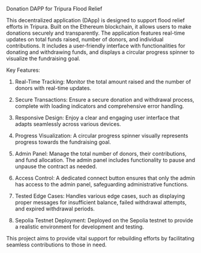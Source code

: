 Donation DAPP for Tripura Flood Relief

This decentralized application (DApp) is designed to support flood relief efforts in Tripura. Built on the Ethereum blockchain, it allows users to make donations securely and transparently. The application features real-time updates on total funds raised, number of donors, and individual contributions. It includes a user-friendly interface with functionalities for donating and withdrawing funds, and displays a circular progress spinner to visualize the fundraising goal.

Key Features:

1. Real-Time Tracking: Monitor the total amount raised and the number of donors with real-time updates.

2. Secure Transactions: Ensure a secure donation and withdrawal process, complete with loading indicators and comprehensive error handling.

3. Responsive Design: Enjoy a clear and engaging user interface that adapts seamlessly across various devices.

4. Progress Visualization: A circular progress spinner visually represents progress towards the fundraising goal.

5. Admin Panel: Manage the total number of donors, their contributions, and fund allocation. The admin panel includes functionality to pause and unpause the contract as needed.

6. Access Control: A dedicated connect button ensures that only the admin has access to the admin panel, safeguarding administrative functions.

7. Tested Edge Cases: Handles various edge cases, such as displaying proper messages for insufficient balance, failed withdrawal attempts, and expired withdrawal periods.

8. Sepolia Testnet Deployment: Deployed on the Sepolia testnet to provide a realistic environment for development and testing.

This project aims to provide vital support for rebuilding efforts by facilitating seamless contributions to those in need.
